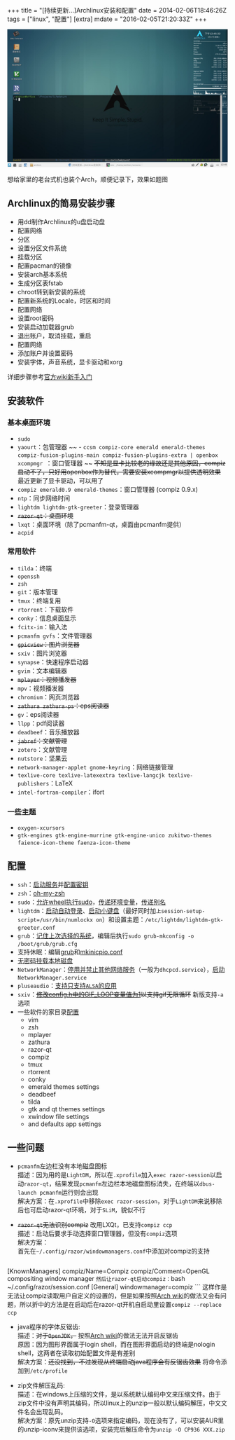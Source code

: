 +++
title = "[持续更新...]Archlinux安装和配置"
date = 2014-02-06T18:46:26Z
tags = ["linux", "配置"]
[extra]
mdate = "2016-02-05T21:20:33Z"
+++

![截图](archlinux.jpg)

想给家里的老台式机也装个Arch，顺便记录下，效果如题图
<!-- more -->

## Archlinux的简易安装步骤

- 用dd制作Archlinux的u盘启动盘
- 配置网络
- 分区
- 设置分区文件系统
- 挂载分区
- 配置pacman的镜像
- 安装arch基本系统
- 生成分区表fstab
- chroot转到新安装的系统
- 配置新系统的Locale，时区和时间
- 配置网络
- 设置root密码
- 安装启动加载器grub
- 退出账户，取消挂载，重启
- 配置网络
- 添加账户并设置密码
- 安装字体，声音系统，显卡驱动和xorg

详细步骤参考[官方wiki新手入门](https://wiki.archlinux.org/index.php/Beginners%27_Guide)

## 安装软件

### 基本桌面环境
- `sudo`
- `yaourt`：包管理器
~~ - `ccsm compiz-core emerald emerald-themes compiz-fusion-plugins-main compiz-fusion-plugins-extra | openbox xcompmgr `：窗口管理器  ~~
~~不知是显卡比较老的缘故还是其他原因，compiz启动不了，只好用openbox作为替代，需要安装xcompmgr以提供透明效果~~ 最近更新了显卡驱动，可以用了
- `compiz emerald0.9 emerald-themes`：窗口管理器 (compiz 0.9.x)
- `ntp`：同步网络时间
- `lightdm lightdm-gtk-greeter`：登录管理器
- ~~`razor-qt`：桌面环境~~
- `lxqt`：桌面环境（除了pcmanfm-qt，桌面由pcmanfm提供）
- `acpid`

### 常用软件
- `tilda`：终端
- `openssh`
- `zsh`
- `git`：版本管理
- `tmux`：终端复用
- `rtorrent`：下载软件
- `conky`：信息桌面显示
- `fcitx-im`：输入法
- `pcmanfm gvfs`：文件管理器
- ~~`gpicview`：图片浏览器~~
- `sxiv`：图片浏览器
- `synapse`：快速程序启动器
- `gvim`：文本编辑器
- ~~`mplayer`：视频播发器~~
- `mpv`：视频播发器
- `chromium`：网页浏览器
- ~~`zathura zathura-ps`：eps阅读器~~
- `gv`：eps阅读器
- `llpp`：pdf阅读器
- `deadbeef`：音乐播放器
- ~~`jabref`：文献管理~~
- `zotero`：文献管理
- `nutstore`：坚果云
- `network-manager-applet gnome-keyring`：网络链接管理
- `texlive-core texlive-latexextra texlive-langcjk texlive-publishers`：LaTeX
- `intel-fortran-compiler`：ifort

### 一些主题
- `oxygen-xcursors`
- `gtk-engines gtk-engine-murrine gtk-engine-unico zukitwo-themes faience-icon-theme faenza-icon-theme`

## 配置
- `ssh`：[启动服务](https://wiki.archlinux.org/index.php/Secure_Shell#Daemon)并[配置密钥](https://wiki.archlinux.org/index.php/SSH_Keys#Simple_method)
- `zsh`：[oh-my-zsh](https://github.com/robbyrussell/oh-my-zsh)
- `sudo`：[允许wheel执行sudo](https://wiki.archlinux.org/index.php/sudo#Example_Entries)，[传递环境变量](https://wiki.archlinux.org/index.php/sudo#Environment_variables)，[传递别名](https://wiki.archlinux.org/index.php/sudo#Passing_aliases)
- `lightdm`：[启动自动登录](https://wiki.archlinux.org/index.php/LightDM#Enabling_Autologin)、[启动小键盘](https://wiki.archlinux.org/index.php/LightDM#NumLock_ON)（最好同时加`上session-setup-script=/usr/bin/numlockx on`）和设置主题：`/etc/lightdm/lightdm-gtk-greeter.conf`
- `grub`：[记住上次选择的系统](https://wiki.archlinux.org/index.php/GRUB#Recall_previous_entry)，编辑后执行`sudo grub-mkconfig -o /boot/grub/grub.cfg`
- 支持休眠：编辑[grub](https://wiki.archlinux.org/index.php/Suspend_and_Hibernate#Required_kernel_parameters)和[mkinicpio.conf](https://wiki.archlinux.org/index.php/Suspend_and_Hibernate#Recreate_initial_ramdisk)
- [无密码挂载本地磁盘](https://wiki.archlinux.org/index.php/Polkit#Allow_mounting_a_filesystem_on_a_system_device_for_any_user)
- `NetworkManager`：[停用并禁止其他网络服务](https://wiki.archlinux.org/index.php/NetworkManager#Base_install)（一般为`dhcpcd.service`），[启动](https://wiki.archlinux.org/index.php/NetworkManager#Enable_NetworkManager)`NetworkManager.service`
- `pluseaudio`：[支持只支持`ALSA`的应用](https://wiki.archlinux.org/index.php/PulseAudio#ALSA)
- `sxiv`：~~[修改config.h中的GIF_LOOP变量值为1](https://github.com/muennich/sxiv/issues/101)以支持gif无限循环~~ 新版支持`-a`选项
- 一些软件的家目录[配置](https://github.com/archion/mylinux)
	- vim
	- zsh
	- mplayer
	- zathura
	- razor-qt
	- compiz
	- tmux
	- rtorrent
	- conky
	- emerald themes settings
	- deadbeef
	- tilda
	- gtk and qt themes settings
	- xwindow file settings
	- and defaults app settings

## 一些问题

- `pcmanfm`左边栏没有本地磁盘图标  
描述：因为用的是`LightDM`，所以在`.xprofile`加入`exec razor-session`以启动`razor-qt`，结果发现`pcmanfm`左边栏本地磁盘图标消失，在终端以`dbus-launch pcmanfm`运行则会出现  
解决方案：在`.xprofile`中移除`exec razor-session`，对于`LightDM`来说移除后也可启动razor-qt环境，对于`SLiM`，貌似不行

- ~~`razor-qt`无法识别compiz~~ 改用LXQt，已支持`compiz ccp`  
描述：启动后要求手动选择窗口管理器，但没有`compiz`选项  
解决方案：  
首先在`~/.config/razor/windowmanagers.conf`中添加对compiz的支持
	```bash ~/.config/razor/windowmanagers.conf
[KnownManagers]
compiz/Name=Compiz
compiz/Comment=OpenGL compositing window manager
	```
	然后让razor-qt启动compiz：
	```bash ~/.config/razor/session.conf 
[General]
windowmanager=compiz 
	```
	这样作是无法让compiz读取用户自定义的设置的，但是如果按照[Arch wiki](https://wiki.archlinux.org/index.php/Razor-qt#Compiz)的做法又会有问题，所以折中的方法是在启动后在razor-qt开机自启动里设置`compiz --replace ccp`
- java程序的字体反锯齿:  
描述：~~对于`OpenJDK`，~~ 按照[Arch wiki](https://wiki.archlinux.org/index.php/Java_Runtime_Environment_Fonts#Anti-aliasing)的做法无法开启反锯齿  
原因：因为图形界面属于login shell，而在图形界面启动的终端是nologin shell，这两者在读取初始配置文件是有差别  
解决方案：~~还没找到，不过发现从终端启动java程序会有反锯齿效果~~ 将命令添加到`/etc/profile`

- zip文件解压乱码:  
描述：在windows上压缩的文件，是以系统默认编码中文来压缩文件。由于zip文件中没有声明其编码，所以linux上的unzip一般以默认编码解压，中文文件名会出现乱码。    
解决方案：原先unzip支持`-O`选项来指定编码，现在没有了，可以安装AUR里的unzip-iconv来提供该选项，安装完后解压命令为`unzip -O CP936 XXX.zip`
